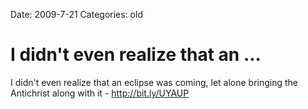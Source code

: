 Date: 2009-7-21
Categories: old

# I didn't even realize that an ...

I didn't even realize that an eclipse was coming, let alone bringing the Antichrist along with it - <a href="http://bit.ly/UYAUP" rel="nofollow">http://bit.ly/UYAUP</a>
